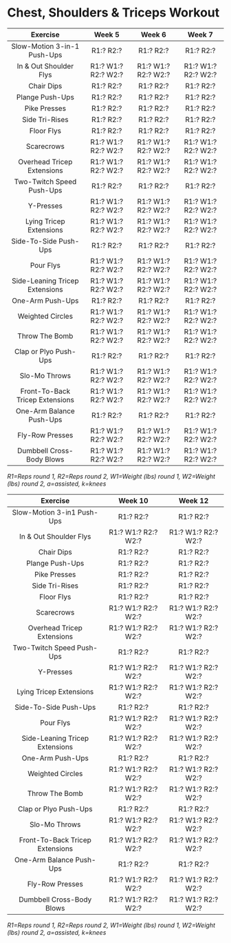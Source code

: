# Chest, Shoulders & Triceps Workout

|Exercise|Week 5|Week 6|Week 7|
|:---:|:---:|:---:|:---:|
|Slow-Motion 3-in-1 Push-Ups|R1:? R2:?|R1:? R2:?|R1:? R2:?|
|In & Out Shoulder Flys|R1:? W1:? R2:? W2:?|R1:? W1:? R2:? W2:?|R1:? W1:? R2:? W2:?|
|Chair Dips|R1:? R2:?|R1:? R2:?|R1:? R2:?|
|Plange Push-Ups|R1:? R2:?|R1:? R2:?|R1:? R2:?|
|Pike Presses|R1:? R2:?|R1:? R2:?|R1:? R2:?|
|Side Tri-Rises|R1:? R2:?|R1:? R2:?|R1:? R2:?|
|Floor Flys|R1:? R2:?|R1:? R2:?|R1:? R2:?|
|Scarecrows|R1:? W1:? R2:? W2:?|R1:? W1:? R2:? W2:?|R1:? W1:? R2:? W2:?|
|Overhead Tricep Extensions|R1:? W1:? R2:? W2:?|R1:? W1:? R2:? W2:?|R1:? W1:? R2:? W2:?|
|Two-Twitch Speed Push-Ups|R1:? R2:?|R1:? R2:?|R1:? R2:?|
|Y-Presses|R1:? W1:? R2:? W2:?|R1:? W1:? R2:? W2:?|R1:? W1:? R2:? W2:?|
|Lying Tricep Extensions|R1:? W1:? R2:? W2:?|R1:? W1:? R2:? W2:?|R1:? W1:? R2:? W2:?|
|Side-To-Side Push-Ups|R1:? R2:?|R1:? R2:?|R1:? R2:?|
|Pour Flys|R1:? W1:? R2:? W2:?|R1:? W1:? R2:? W2:?|R1:? W1:? R2:? W2:?|
|Side-Leaning Tricep Extensions|R1:? W1:? R2:? W2:?|R1:? W1:? R2:? W2:?|R1:? W1:? R2:? W2:?|
|One-Arm Push-Ups|R1:? R2:?|R1:? R2:?|R1:? R2:?|
|Weighted Circles|R1:? W1:? R2:? W2:?|R1:? W1:? R2:? W2:?|R1:? W1:? R2:? W2:?|
|Throw The Bomb|R1:? W1:? R2:? W2:?|R1:? W1:? R2:? W2:?|R1:? W1:? R2:? W2:?|
|Clap or Plyo Push-Ups|R1:? R2:?|R1:? R2:?|R1:? R2:?|
|Slo-Mo Throws|R1:? W1:? R2:? W2:?|R1:? W1:? R2:? W2:?|R1:? W1:? R2:? W2:?|
|Front-To-Back Tricep Extensions|R1:? W1:? R2:? W2:?|R1:? W1:? R2:? W2:?|R1:? W1:? R2:? W2:?|
|One-Arm Balance Push-Ups|R1:? R2:?|R1:? R2:?|R1:? R2:?|
|Fly-Row Presses|R1:? W1:? R2:? W2:?|R1:? W1:? R2:? W2:?|R1:? W1:? R2:? W2:?|
|Dumbbell Cross-Body Blows|R1:? W1:? R2:? W2:?|R1:? W1:? R2:? W2:?|R1:? W1:? R2:? W2:?|

*R1=Reps round 1, R2=Reps round 2, W1=Weight (lbs) round 1, W2=Weight (lbs) round 2, a=assisted, k=knees*

|Exercise|Week 10|Week 12|
|:---:|:---:|:---:|
|Slow-Motion 3-in1 Push-Ups|R1:? R2:?|R1:? R2:?|
|In & Out Shoulder Flys|R1:? W1:? R2:? W2:?|R1:? W1:? R2:? W2:?|
|Chair Dips|R1:? R2:?|R1:? R2:?|
|Plange Push-Ups|R1:? R2:?|R1:? R2:?|
|Pike Presses|R1:? R2:?|R1:? R2:?|
|Side Tri-Rises|R1:? R2:?|R1:? R2:?|
|Floor Flys|R1:? R2:?|R1:? R2:?|
|Scarecrows|R1:? W1:? R2:? W2:?|R1:? W1:? R2:? W2:?|
|Overhead Tricep Extensions|R1:? W1:? R2:? W2:?|R1:? W1:? R2:? W2:?|
|Two-Twitch Speed Push-Ups|R1:? R2:?|R1:? R2:?|
|Y-Presses|R1:? W1:? R2:? W2:?|R1:? W1:? R2:? W2:?|
|Lying Tricep Extensions|R1:? W1:? R2:? W2:?|R1:? W1:? R2:? W2:?|
|Side-To-Side Push-Ups|R1:? R2:?|R1:? R2:?|
|Pour Flys|R1:? W1:? R2:? W2:?|R1:? W1:? R2:? W2:?|
|Side-Leaning Tricep Extensions|R1:? W1:? R2:? W2:?|R1:? W1:? R2:? W2:?|
|One-Arm Push-Ups|R1:? R2:?|R1:? R2:?|
|Weighted Circles|R1:? W1:? R2:? W2:?|R1:? W1:? R2:? W2:?|
|Throw The Bomb|R1:? W1:? R2:? W2:?|R1:? W1:? R2:? W2:?|
|Clap or Plyo Push-Ups|R1:? R2:?|R1:? R2:?|
|Slo-Mo Throws|R1:? W1:? R2:? W2:?|R1:? W1:? R2:? W2:?|
|Front-To-Back Tricep Extensions|R1:? W1:? R2:? W2:?|R1:? W1:? R2:? W2:?|
|One-Arm Balance Push-Ups|R1:? R2:?|R1:? R2:?|
|Fly-Row Presses|R1:? W1:? R2:? W2:?|R1:? W1:? R2:? W2:?|
|Dumbbell Cross-Body Blows|R1:? W1:? R2:? W2:?|R1:? W1:? R2:? W2:?|

*R1=Reps round 1, R2=Reps round 2, W1=Weight (lbs) round 1, W2=Weight (lbs) round 2, a=assisted, k=knees*

